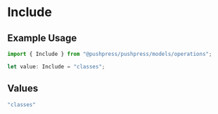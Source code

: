 # Include

## Example Usage

```typescript
import { Include } from "@pushpress/pushpress/models/operations";

let value: Include = "classes";
```

## Values

```typescript
"classes"
```
